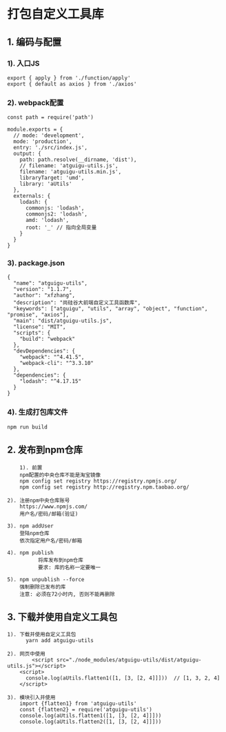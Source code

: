 # 打包自定义工具库
## 1. 编码与配置
### 1). 入口JS
    export { apply } from './function/apply'
    export { default as axios } from './axios'
		
### 2). webpack配置
    const path = require('path')

    module.exports = {
      // mode: 'development',
      mode: 'production',
      entry: './src/index.js',
      output: {
        path: path.resolve(__dirname, 'dist'),
        // filename: 'atguigu-utils.js',
        filename: 'atguigu-utils.min.js',
        libraryTarget: 'umd',
        library: 'aUtils'
      },
      externals: {
        lodash: {
          commonjs: 'lodash',
          commonjs2: 'lodash',
          amd: 'lodash',
          root: '_' // 指向全局变量
        }
      }
    }

### 3). package.json
    {
      "name": "atguigu-utils",
      "version": "1.1.7",
      "author": "xfzhang",
      "description": "尚硅谷大前端自定义工具函数库",
      "keywords": ["atguigu", "utils", "array", "object", "function", "promise", "axios"],
      "main": "dist/atguigu-utils.js",
      "license": "MIT",
      "scripts": {
        "build": "webpack"
      },
      "devDependencies": {
        "webpack": "^4.41.5",
        "webpack-cli": "^3.3.10"
      },
      "dependencies": {
        "lodash": "^4.17.15"
      }
    }

### 4). 生成打包库文件
    npm run build

## 2. 发布到npm仓库
		1). 前置
        npm配置的中央仓库不能是淘宝镜像
        npm config set registry https://registry.npmjs.org/
        npm config set registry http://registry.npm.taobao.org/
          
    2). 注册npm中央仓库账号
        https://www.npmjs.com/
        用户名/密码/邮箱(验证)
		
    3). npm addUser
        登陆npm仓库
        依次指定用户名/密码/邮箱
		
    4). npm publish
			  将库发布到npm仓库
			  要求: 库的名称一定要唯一
		
    5). npm unpublish --force
        强制删除已发布的库
        注意: 必须在72小时内, 否则不能再删除

## 3. 下载并使用自定义工具包
    1). 下载并使用自定义工具包
	      yarn add atguigu-utils
	 
    2). 网页中使用
		    <script src="./node_modules/atguigu-utils/dist/atguigu-utils.js"></script>
        <script>
          console.log(aUtils.flatten1([1, [3, [2, 4]]]))  // [1, 3, 2, 4]
        </script>
	  
    3). 模块引入并使用
        import {flatten1} from 'atguigu-utils'
        const {flatten2} = require('atguigu-utils')
        console.log(aUtils.flatten1([1, [3, [2, 4]]]))
        console.log(aUtils.flatten2([1, [3, [2, 4]]]))